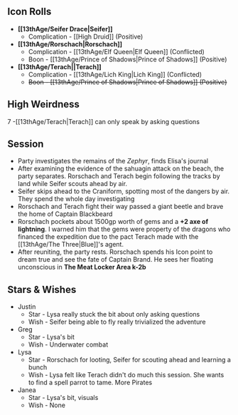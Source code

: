## Icon Rolls
* **[[13thAge/Seifer Drace|Seifer]]**
	* Complication - [[High Druid]] (Positive)
* **[[13thAge/Rorschach|Rorschach]]**
	* Complication - [[13thAge/Elf Queen|Elf Queen]] (Conflicted)
	* Boon - [[13thAge/Prince of Shadows|Prince of Shadows]] (Positive)
* **[[13thAge/Terach||Terach]]**
	* Complication - [[13thAge/Lich King|Lich King]] (Conflicted)
	* ~~Boon - [[13thAge/Prince of Shadows|Prince of Shadows]] (Positive)~~

## High Weirdness
7 -[[13thAge/Terach|Terach]] can only speak by asking questions

## Session
- Party investigates the remains of the *Zephyr*, finds Elisa's journal
- After examining the evidence of the sahuagin attack on the beach, the party separates.  Rorschach and Terach begin following the tracks by land while Seifer scouts ahead by air.
- Seifer skips ahead to the Craniform, spotting most of the dangers by air.  They spend the whole day investigating
- Rorschach and Terach fight their way passed a giant beetle and brave the home of Captain Blackbeard
- Rorschach pockets about 1500gp worth of gems and a **+2 axe of lightning**.  I warned him that the gems were property of the dragons who financed the expedition due to the pact Terach made with the [[13thAge/The Three|Blue]]'s agent.
- After reuniting, the party rests.  Rorschach spends his Icon point to dream true and see the fate of Captain Brand.  He sees her floating unconscious in **The Meat Locker Area k-2b**

## Stars & Wishes
- Justin
	- Star - Lysa really stuck the bit about only asking questions
	- Wish - Seifer being able to fly really trivialized the adventure
- Greg
	- Star - Lysa's bit
	- Wish - Underwater combat
- Lysa
	- Star - Rorschach for looting, Seifer for scouting ahead and learning a bunch
	- Wish - Lysa felt like Terach didn't do much this session.  She wants to find a spell parrot to tame.  More Pirates
- Janea
	- Star - Lysa's bit, visuals
	- Wish - None